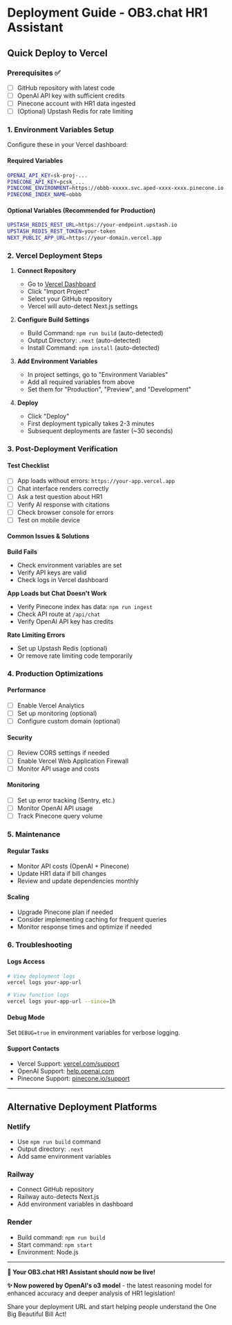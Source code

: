 # Deployment Guide - OB3.chat HR1 Assistant

## Quick Deploy to Vercel

### Prerequisites ✅

- [ ] GitHub repository with latest code
- [ ] OpenAI API key with sufficient credits
- [ ] Pinecone account with HR1 data ingested
- [ ] (Optional) Upstash Redis for rate limiting

### 1. Environment Variables Setup

Configure these in your Vercel dashboard:

#### Required Variables

```bash
OPENAI_API_KEY=sk-proj-...
PINECONE_API_KEY=pcsk_...
PINECONE_ENVIRONMENT=https://obbb-xxxxx.svc.aped-xxxx-xxxx.pinecone.io
PINECONE_INDEX_NAME=obbb
```

#### Optional Variables (Recommended for Production)

```bash
UPSTASH_REDIS_REST_URL=https://your-endpoint.upstash.io
UPSTASH_REDIS_REST_TOKEN=your-token
NEXT_PUBLIC_APP_URL=https://your-domain.vercel.app
```

### 2. Vercel Deployment Steps

1. **Connect Repository**

   - Go to [Vercel Dashboard](https://vercel.com/dashboard)
   - Click "Import Project"
   - Select your GitHub repository
   - Vercel will auto-detect Next.js settings

2. **Configure Build Settings**

   - Build Command: `npm run build` (auto-detected)
   - Output Directory: `.next` (auto-detected)
   - Install Command: `npm install` (auto-detected)

3. **Add Environment Variables**

   - In project settings, go to "Environment Variables"
   - Add all required variables from above
   - Set them for "Production", "Preview", and "Development"

4. **Deploy**
   - Click "Deploy"
   - First deployment typically takes 2-3 minutes
   - Subsequent deployments are faster (~30 seconds)

### 3. Post-Deployment Verification

#### Test Checklist

- [ ] App loads without errors: `https://your-app.vercel.app`
- [ ] Chat interface renders correctly
- [ ] Ask a test question about HR1
- [ ] Verify AI response with citations
- [ ] Check browser console for errors
- [ ] Test on mobile device

#### Common Issues & Solutions

**Build Fails**

- Check environment variables are set
- Verify API keys are valid
- Check logs in Vercel dashboard

**App Loads but Chat Doesn't Work**

- Verify Pinecone index has data: `npm run ingest`
- Check API route at `/api/chat`
- Verify OpenAI API key has credits

**Rate Limiting Errors**

- Set up Upstash Redis (optional)
- Or remove rate limiting code temporarily

### 4. Production Optimizations

#### Performance

- [ ] Enable Vercel Analytics
- [ ] Set up monitoring (optional)
- [ ] Configure custom domain (optional)

#### Security

- [ ] Review CORS settings if needed
- [ ] Enable Vercel Web Application Firewall
- [ ] Monitor API usage and costs

#### Monitoring

- [ ] Set up error tracking (Sentry, etc.)
- [ ] Monitor OpenAI API usage
- [ ] Track Pinecone query volume

### 5. Maintenance

#### Regular Tasks

- Monitor API costs (OpenAI + Pinecone)
- Update HR1 data if bill changes
- Review and update dependencies monthly

#### Scaling

- Upgrade Pinecone plan if needed
- Consider implementing caching for frequent queries
- Monitor response times and optimize if needed

### 6. Troubleshooting

#### Logs Access

```bash
# View deployment logs
vercel logs your-app-url

# View function logs
vercel logs your-app-url --since=1h
```

#### Debug Mode

Set `DEBUG=true` in environment variables for verbose logging.

#### Support Contacts

- Vercel Support: [vercel.com/support](https://vercel.com/support)
- OpenAI Support: [help.openai.com](https://help.openai.com)
- Pinecone Support: [pinecone.io/support](https://pinecone.io/support)

---

## Alternative Deployment Platforms

### Netlify

- Use `npm run build` command
- Output directory: `.next`
- Add same environment variables

### Railway

- Connect GitHub repository
- Railway auto-detects Next.js
- Add environment variables in dashboard

### Render

- Build command: `npm run build`
- Start command: `npm start`
- Environment: Node.js

---

**🎉 Your OB3.chat HR1 Assistant should now be live!**

**✨ Now powered by OpenAI's o3 model** - the latest reasoning model for enhanced accuracy and deeper analysis of HR1 legislation!

Share your deployment URL and start helping people understand the One Big Beautiful Bill Act!
